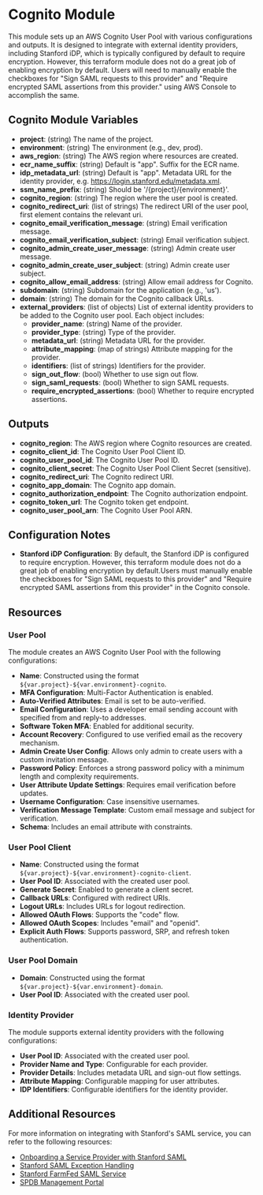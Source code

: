 # Cognito Module

This module sets up an AWS Cognito User Pool with various configurations and outputs. It is designed to integrate with external identity providers, including Stanford iDP, which is typically configured by default to require encryption. However, this terraform module does not do a great job of enabling encryption by default. Users will need to manually enable the checkboxes for "Sign SAML requests to this provider" and "Require encrypted SAML assertions from this provider." using AWS Console to accomplish the same.

## Cognito Module Variables

- **project**: (string) The name of the project.
- **environment**: (string) The environment (e.g., dev, prod).
- **aws_region**: (string) The AWS region where resources are created.
- **ecr_name_suffix**: (string) Default is "app". Suffix for the ECR name.
- **idp_metadata_url**: (string) Default is "app". Metadata URL for the identity provider, e.g. https://login.stanford.edu/metadata.xml.
- **ssm_name_prefix**: (string) Should be '/{project}/{environment}'.
- **cognito_region**: (string) The region where the user pool is created.
- **cognito_redirect_uri**: (list of strings) The redirect URI of the user pool, first element contains the relevant uri.
- **cognito_email_verification_message**: (string) Email verification message.
- **cognito_email_verification_subject**: (string) Email verification subject.
- **cognito_admin_create_user_message**: (string) Admin create user message.
- **cognito_admin_create_user_subject**: (string) Admin create user subject.
- **cognito_allow_email_address**: (string) Allow email address for Cognito.
- **subdomain**: (string) Subdomain for the application (e.g., 'us').
- **domain**: (string) The domain for the Cognito callback URLs.
- **external_providers**: (list of objects) List of external identity providers to be added to the Cognito user pool. Each object includes:
  - **provider_name**: (string) Name of the provider.
  - **provider_type**: (string) Type of the provider.
  - **metadata_url**: (string) Metadata URL for the provider.
  - **attribute_mapping**: (map of strings) Attribute mapping for the provider.
  - **identifiers**: (list of strings) Identifiers for the provider.
  - **sign_out_flow**: (bool) Whether to use sign out flow.
  - **sign_saml_requests**: (bool) Whether to sign SAML requests.
  - **require_encrypted_assertions**: (bool) Whether to require encrypted assertions.

## Outputs

- **cognito_region**: The AWS region where Cognito resources are created.
- **cognito_client_id**: The Cognito User Pool Client ID.
- **cognito_user_pool_id**: The Cognito User Pool ID.
- **cognito_client_secret**: The Cognito User Pool Client Secret (sensitive).
- **cognito_redirect_uri**: The Cognito redirect URI.
- **cognito_app_domain**: The Cognito app domain.
- **cognito_authorization_endpoint**: The Cognito authorization endpoint.
- **cognito_token_url**: The Cognito token get endpoint.
- **cognito_user_pool_arn**: The Cognito User Pool ARN.

## Configuration Notes

- **Stanford iDP Configuration**: By default, the Stanford iDP is configured to require encryption. However, this terraform module does not do a great job of enabling encryption by default.Users must manually enable the checkboxes for "Sign SAML requests to this provider" and "Require encrypted SAML assertions from this provider" in the Cognito console.

## Resources

### User Pool

The module creates an AWS Cognito User Pool with the following configurations:

- **Name**: Constructed using the format `${var.project}-${var.environment}-cognito`.
- **MFA Configuration**: Multi-Factor Authentication is enabled.
- **Auto-Verified Attributes**: Email is set to be auto-verified.
- **Email Configuration**: Uses a developer email sending account with specified from and reply-to addresses.
- **Software Token MFA**: Enabled for additional security.
- **Account Recovery**: Configured to use verified email as the recovery mechanism.
- **Admin Create User Config**: Allows only admin to create users with a custom invitation message.
- **Password Policy**: Enforces a strong password policy with a minimum length and complexity requirements.
- **User Attribute Update Settings**: Requires email verification before updates.
- **Username Configuration**: Case insensitive usernames.
- **Verification Message Template**: Custom email message and subject for verification.
- **Schema**: Includes an email attribute with constraints.

### User Pool Client

- **Name**: Constructed using the format `${var.project}-${var.environment}-cognito-client`.
- **User Pool ID**: Associated with the created user pool.
- **Generate Secret**: Enabled to generate a client secret.
- **Callback URLs**: Configured with redirect URIs.
- **Logout URLs**: Includes URLs for logout redirection.
- **Allowed OAuth Flows**: Supports the "code" flow.
- **Allowed OAuth Scopes**: Includes "email" and "openid".
- **Explicit Auth Flows**: Supports password, SRP, and refresh token authentication.

### User Pool Domain

- **Domain**: Constructed using the format `${var.project}-${var.environment}-domain`.
- **User Pool ID**: Associated with the created user pool.

### Identity Provider

The module supports external identity providers with the following configurations:

- **User Pool ID**: Associated with the created user pool.
- **Provider Name and Type**: Configurable for each provider.
- **Provider Details**: Includes metadata URL and sign-out flow settings.
- **Attribute Mapping**: Configurable mapping for user attributes.
- **IDP Identifiers**: Configurable identifiers for the identity provider.

## Additional Resources

For more information on integrating with Stanford's SAML service, you can refer to the following resources:

- [Onboarding a Service Provider with Stanford SAML](https://uit.stanford.edu/service/saml/onboard-service-provider)
- [Stanford SAML Exception Handling](https://uit.stanford.edu/service/saml/exception)
- [Stanford FarmFed SAML Service](https://uit.stanford.edu/service/saml/farmfed)
- [SPDB Management Portal](https://spdb-prod.iam.stanford.edu/spconfigs) 
